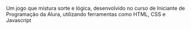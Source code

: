 Um jogo que mistura sorte e lógica, desenvolvido no curso de Iniciante de Programação da Alura, utilizando ferramentas como HTML, CSS e Javascript

